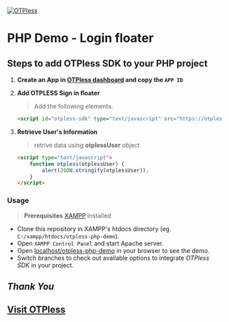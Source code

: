 [![OTPless](https://d1j61bbz9a40n6.cloudfront.net/website/home/v4/logo/white_logo.svg)](https://otpless.com)

# PHP Demo - Login floater

## Steps to add OTPless SDK to your PHP project

1. **Create an App in [OTPless dashboard](https://otpless.com/dashboard/app) and copy the `APP ID`**

2. **Add OTPLESS Sign in floater**

    > Add the following elements.

    ```html
    <script id="otpless-sdk" type="text/javascript" src="https://otpless.com/auth.js" appId="PASTE_YOUR_APPID_HERE"></script>
    ```

3. **Retrieve User's Information**

    > retrive data using **otplessUser** object

    ```html
    <script type="text/javascript">
        function otpless(otplessUser) {
            alert(JSON.stringify(otplessUser));
        }
    </script>
    ```

### Usage

> **Prerequisites** [XAMPP](https://xammp.com) installed

- Clone this repository in XAMPP's htdocs directory (eg. `C:/xampp/htdocs/otpless-php-demo`).
- Open `XAMPP Control Panel` and start Apache server.
- Open [localhost/otpless-php-demo](http://localhost/otpless-php-demo/) in your browser to see the demo.
- Switch branches to check out available options to integrate *OTPless SDK* in your project.

## *Thank You*

## [Visit OTPless](https://otpless.com/platforms/javascript)
